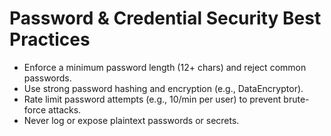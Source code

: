 # Password & Credential Security Best Practices

- Enforce a minimum password length (12+ chars) and reject common passwords.
- Use strong password hashing and encryption (e.g., DataEncryptor).
- Rate limit password attempts (e.g., 10/min per user) to prevent brute-force attacks.
- Never log or expose plaintext passwords or secrets.
